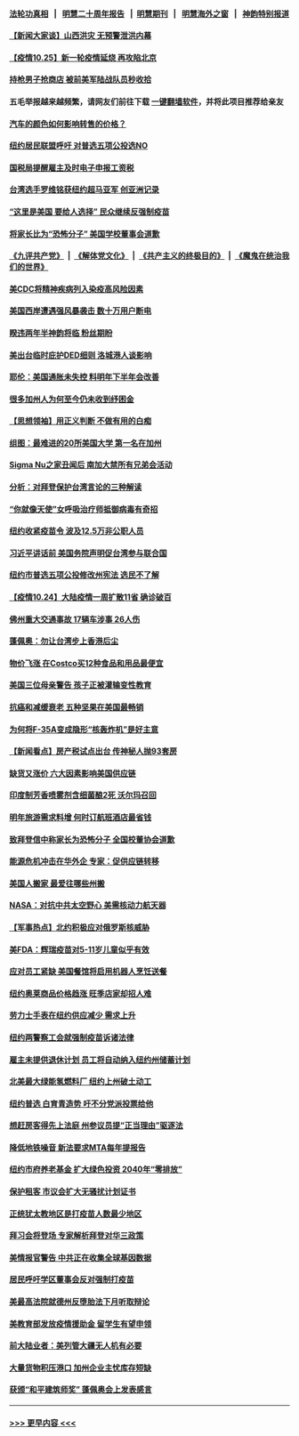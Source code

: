 #### [法轮功真相](https://github.com/gfw-breaker/truth/blob/master/README.md?t=0) &nbsp;&nbsp;|&nbsp;&nbsp; [明慧二十周年报告](https://github.com/gfw-breaker/mh-reports/blob/master/README.md?t=0) &nbsp;&nbsp;|&nbsp;&nbsp;[明慧期刊](https://github.com/gfw-breaker/mh-qikan) &nbsp;&nbsp;|&nbsp;&nbsp; [明慧海外之窗](https://github.com/gfw-breaker/mh-news/blob/master/README.md?t=0) &nbsp;&nbsp;|&nbsp;&nbsp; [神韵特别报道](https://github.com/gfw-breaker/mh-news/blob/master/shenyun.md?t=0)
#### [【新闻大家谈】山西洪灾 无预警泄洪内幕](../pages/nsc412/n13327049.md?t=10252150) 
#### [【疫情10.25】新一轮疫情延烧 再攻陷北京](../pages/nsc412/n13327865.md?t=10252150) 
#### [持枪男子抢商店 被前美军陆战队员秒收拾](../pages/nsc412/n13327896.md?t=10252150) 
#### 五毛举报越来越频繁，请网友们前往下载 [一键翻墙软件](https://github.com/gfw-breaker/ssr-accounts)，并将此项目推荐给亲友
#### [汽车的颜色如何影响转售的价格？](../pages/nsc412/n13327749.md?t=10252150) 
#### [纽约居民联盟呼吁 对普选五项公投选NO](../pages/nsc412/n13327574.md?t=10252150) 
#### [国税局提醒雇主及时电子申报工资税](../pages/nsc412/n13327477.md?t=10252150) 
#### [台湾选手罗维铭获纽约超马亚军 创亚洲记录](../pages/nsc412/n13327468.md?t=10252150) 
#### [“这里是美国 要给人选择” 民众继续反强制疫苗](../pages/nsc412/n13327443.md?t=10252150) 
#### [将家长比为“恐怖分子” 美国学校董事会道歉](../pages/nsc412/n13327440.md?t=10252150) 
#### [《九评共产党》](https://github.com/begood0513/9ping.md/blob/master/README.md) &nbsp;|&nbsp; [《解体党文化》](../../../../jtdwh.md/blob/master/README.md)  &nbsp;|&nbsp; [《共产主义的终极目的》](../../../../gczydzjmd.md/blob/master/README.md) &nbsp;|&nbsp; [《魔鬼在统治我们的世界》](../../../../mgztzwmdsj.md/blob/master/README.md) 
#### [美CDC将精神疾病列入染疫高风险因素](../pages/nsc412/n13326979.md?t=10252150) 
#### [美国西岸遭遇强风暴袭击 数十万用户断电](../pages/nsc412/n13327240.md?t=10252150) 
#### [睽违两年半神韵将临 粉丝期盼](../pages/nsc412/n13327253.md?t=10252150) 
#### [美出台临时庇护DED细则 洛城港人谈影响](../pages/nsc412/n13327228.md?t=10252150) 
#### [耶伦：美国通胀未失控 料明年下半年会改善](../pages/nsc412/n13326722.md?t=10252150) 
#### [很多加州人为何至今仍未收到纾困金](../pages/nsc412/n13327210.md?t=10252150) 
#### [【思想领袖】用正义判断 不做有用的白痴](../pages/nsc412/n13297585.md?t=10252150) 
#### [组图：最难进的20所美国大学 第一名在加州](../pages/nsc412/n13311328.md?t=10252150) 
#### [Sigma Nu之家丑闻后 南加大禁所有兄弟会活动](../pages/nsc412/n13326962.md?t=10252150) 
#### [分析：对拜登保护台湾言论的三种解读](../pages/nsc412/n13325462.md?t=10252150) 
#### [“你就像天使”女呼吸治疗师抵御病毒有奇招](../pages/nsc412/n13326753.md?t=10252150) 
#### [纽约收紧疫苗令 波及12.5万非公职人员](../pages/nsc412/n13326261.md?t=10252150) 
#### [习近平讲话前 美国务院声明促台湾参与联合国](../pages/nsc412/n13326560.md?t=10252150) 
#### [纽约市普选五项公投修改州宪法  选民不了解](../pages/nsc412/n13326569.md?t=10252150) 
#### [【疫情10.24】大陆疫情一周扩散11省 确诊破百](../pages/nsc412/n13325845.md?t=10252150) 
#### [佛州重大交通事故 17辆车涉事 26人伤](../pages/nsc412/n13326152.md?t=10252150) 
#### [蓬佩奥：勿让台湾步上香港后尘](../pages/nsc412/n13325947.md?t=10252150) 
#### [物价飞涨 在Costco买12种食品和用品最便宜](../pages/nsc412/n13321451.md?t=10252150) 
#### [美国三位母亲警告 孩子正被灌输变性教育](../pages/nsc412/n13325232.md?t=10252150) 
#### [抗癌和减缓衰老 五种坚果在美国最畅销](../pages/nsc412/n13323638.md?t=10252150) 
#### [为何将F-35A变成隐形“核轰炸机”是好主意](../pages/nsc412/n13318131.md?t=10252150) 
#### [【新闻看点】房产税试点出台 传神秘人抛93套房](../pages/nsc412/n13325128.md?t=10252150) 
#### [缺货又涨价 六大因素影响美国供应链](../pages/nsc412/n13325181.md?t=10252150) 
#### [印度制芳香喷雾剂含细菌酿2死 沃尔玛召回](../pages/nsc412/n13325246.md?t=10252150) 
#### [明年旅游需求料增 何时订航班酒店最省钱](../pages/nsc412/n13324776.md?t=10252150) 
#### [致拜登信中称家长为恐怖分子 全国校董协会道歉](../pages/nsc412/n13324938.md?t=10252150) 
#### [能源危机冲击在华外企 专家：促供应链转移](../pages/nsc412/n13324933.md?t=10252150) 
#### [美国人搬家 最爱往哪些州搬](../pages/nsc412/n13324683.md?t=10252150) 
#### [NASA：对抗中共太空野心 美需核动力航天器](../pages/nsc412/n13324662.md?t=10252150) 
#### [【军事热点】北约积极应对俄罗斯核威胁](../pages/nsc412/n13323482.md?t=10252150) 
#### [美FDA：辉瑞疫苗对5-11岁儿童似乎有效](../pages/nsc412/n13324181.md?t=10252150) 
#### [应对员工紧缺 美国餐馆将启用机器人烹饪送餐](../pages/nsc412/n13323518.md?t=10252150) 
#### [纽约奥莱商品价格趋涨 旺季店家却招人难](../pages/nsc412/n13323894.md?t=10252150) 
#### [劳力士手表在纽约供应减少 需求上升](../pages/nsc412/n13323891.md?t=10252150) 
#### [纽约两警察工会就强制疫苗诉诸法律](../pages/nsc412/n13323875.md?t=10252150) 
#### [雇主未提供退休计划 员工将自动纳入纽约州储蓄计划](../pages/nsc412/n13323899.md?t=10252150) 
#### [北美最大绿能氢燃料厂 纽约上州破土动工](../pages/nsc412/n13323905.md?t=10252150) 
#### [纽约普选 白育青造势 吁不分党派投票给他](../pages/nsc412/n13323939.md?t=10252150) 
#### [想赶房客得先上法庭 州参议员提“正当理由”驱逐法](../pages/nsc412/n13323888.md?t=10252150) 
#### [降低地铁噪音 新法要求MTA每年提报告](../pages/nsc412/n13323881.md?t=10252150) 
#### [纽约市府养老基金 扩大绿色投资 2040年“零排放”](../pages/nsc412/n13323944.md?t=10252150) 
#### [保护租客 市议会扩大无骚扰计划证书](../pages/nsc412/n13323902.md?t=10252150) 
#### [正统犹太教地区是打疫苗人数最少地区](../pages/nsc412/n13323885.md?t=10252150) 
#### [拜习会将登场 专家解析拜登对华三政策](../pages/nsc412/n13323196.md?t=10252150) 
#### [美情报官警告 中共正在收集全球基因数据](../pages/nsc412/n13323792.md?t=10252150) 
#### [居民呼吁学区董事会反对强制打疫苗](../pages/nsc412/n13323810.md?t=10252150) 
#### [美最高法院就德州反堕胎法下月听取辩论](../pages/nsc412/n13323608.md?t=10252150) 
#### [美教育部发放疫情援助金 留学生有望申领](../pages/nsc412/n13323736.md?t=10252150) 
#### [前大陆业者：美列管大疆无人机有必要](../pages/nsc412/n13323713.md?t=10252150) 
#### [大量货物积压港口 加州企业主忧库存短缺](../pages/nsc412/n13323663.md?t=10252150) 
#### [获颁“和平建筑师奖” 蓬佩奥会上发表感言](../pages/nsc412/n13323402.md?t=10252150) 

----
#### [ >>> 更早内容 <<< ](../indexes/nsc412-earlier.md)
